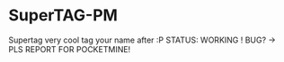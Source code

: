 # SuperTAG-PM
Supertag very cool tag your name after :P STATUS: WORKING ! BUG? -> PLS REPORT FOR POCKETMINE!
